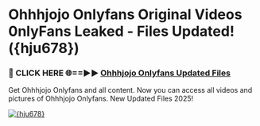 # Ohhhjojo Onlyfans Original Videos 0nlyFans Leaked - Files Updated! ({hju678})

<h3>🔴 CLICK HERE 🌐==►► <a href="https://tinyurl.com/ms9xzufz" rel="nofollow">Ohhhjojo Onlyfans Updated Files</a></h3>

Get Ohhhjojo Onlyfans and all content. Now you can access all videos and pictures of Ohhhjojo Onlyfans. New Updated Files 2025!

[![{hju678}](https://i.imgur.com/PQ7UWWw.gif)](https://tinyurl.com/ms9xzufz)